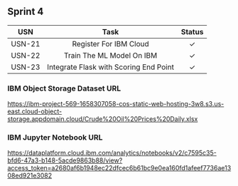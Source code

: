 ## Sprint 4

|  USN  | 						Task                       | Status  |
| :---: | :----------------------------------------------: |:-:|
| USN-21 | 	Register For IBM Cloud                         | ✓ |
| USN-22 | 	Train The ML Model On IBM                      | ✓ |
| USN-23 | 	Integrate Flask with Scoring End Point         | ✓ |

### IBM Object Storage Dataset URL
<https://ibm-project-569-1658307058-cos-static-web-hosting-3w8.s3.us-east.cloud-object-storage.appdomain.cloud/Crude%20Oil%20Prices%20Daily.xlsx>

### IBM Jupyter Notebook URL
<https://dataplatform.cloud.ibm.com/analytics/notebooks/v2/c7595c35-bfd6-47a3-b148-5acde9863b88/view?access_token=a2680af6b1948ec22dfcec6b61bc9e0ea160fd1afeef7736ae1308ed921e3082>
